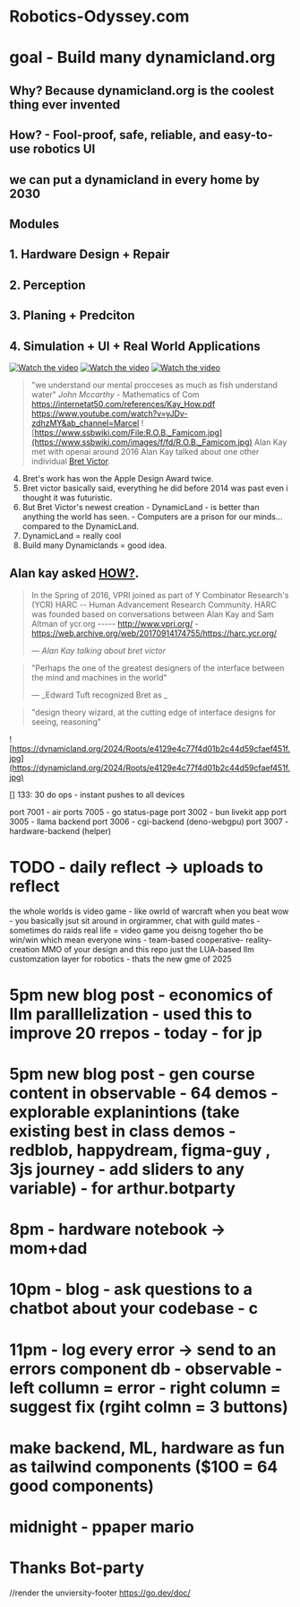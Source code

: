 # Robotics-Odyssey.com

# goal - Build many dynamicland.org

## Why? Because dynamicland.org is the coolest thing ever invented

## How? - Fool-proof, safe, reliable, and easy-to-use robotics UI

## we can put a dynamicland in every home by 2030

## Modules

## 1. Hardware Design + Repair

## 2. Perception

## 3. Planing + Predciton

## 4. Simulation + UI + Real World Applications

[![Watch the video](https://img.youtube.com/vi/NNzMjrJQKsc/maxresdefault.jpg)](https://youtu.be/NNzMjrJQKsc)
[![Watch the video](https://img.youtube.com/vi/_gXiVOmaVSo/maxresdefault.jpg)](https://youtu.be/_gXiVOmaVSo)
[![Watch the video](https://img.youtube.com/vi/mwMUJg2mfII/maxresdefault.jpg)](https://youtu.be/mwMUJg2mfII)
>  "we understand our mental procceses as much as fish understand water"
> _John Mccarthy_ - Mathematics of Com
https://internetat50.com/references/Kay_How.pdf
https://www.youtube.com/watch?v=yJDv-zdhzMY&ab_channel=Marcel
![https://www.ssbwiki.com/File:R.O.B._Famicom.jpg](https://www.ssbwiki.com/images/f/fd/R.O.B._Famicom.jpg)
Alan Kay met with openai around 2016
Alan Kay talked about one other individual [Bret Victor](https://worrydream.com).
4. Bret's work has won the Apple Design Award twice.
5. Bret victor basically said, everything he did before  2014 was past even i thought it was futuristic.
7. But Bret Victor's newest creation - DynamicLand - is better than anything the world has seen. - Computers are a prison for our minds... compared to the DynamicLand.
8. DynamicLand = really cool
9. Build  many Dynamiclands = good idea.

Alan kay asked <a href="https://internetat50.com/references/Kay_How.pdf">HOW?</a>.
---

> In the Spring of 2016, VPRI joined as part of Y Combinator Research's (YCR) HARC -- Human Advancement Research Community. HARC was founded based on conversations between Alan Kay and Sam Altman of  ycr.org   -----  http://www.vpri.org/ - https://web.archive.org/web/20170914174755/https://harc.ycr.org/
>
> — _Alan Kay talking about bret victor_

> "Perhaps the one of the greatest designers of the interface between the mind and machines in the world"
>
> — _Edward Tuft recognized Bret as _

> "design theory wizard, at the cutting edge of interface designs for seeing, reasoning"


![https://dynamicland.org/2024/Roots/e4129e4c77f4d01b2c44d59cfaef451f.jpg](https://dynamicland.org/2024/Roots/e4129e4c77f4d01b2c44d59cfaef451f.jpg)

[] 133: 30 do ops - instant pushes to all devices

port 7001 - air
ports 7005 - go status-page
port 3002 - bun livekit app
port 3005 - llama backend
port 3006 - cgi-backend (deno-webgpu)
port 3007 - hardware-backend (helper)

# TODO - daily reflect -> uploads to reflect
the whole worlds is video game - like owrld of warcraft
when you beat wow - you basically jsut sit around in orgirammer, chat with guild mates - sometimes do raids
real life = video game you deisng togeher tho be win/win which mean everyone wins - team-based cooperative- reality-creation MMO of your design
and this repo just the LUA-based llm customzation layer for robotics - thats the new gme of 2025
# 5pm new blog post - economics of llm paralllelization - used this to improve 20 rrepos - today - for jp
# 5pm new blog post - gen course content in observable - 64 demos - explorable explanintions (take existing best in class demos - redblob, happydream, figma-guy , 3js journey - add sliders to any variable) - for arthur.botparty
# 8pm - hardware notebook -> mom+dad
# 10pm - blog - ask questions to a chatbot about your codebase - c
# 11pm - log every error -> send to an errors component db - observable - left collumn = error - right column = suggest fix (rgiht colmn = 3 buttons)

# make backend, ML, hardware as fun as tailwind components ($100 = 64 good components)

# midnight - ppaper mario


# Thanks Bot-party
//render the unviersity-footer
https://go.dev/doc/

